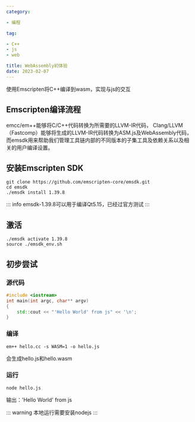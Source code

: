 ```yaml
---
category:

- 编程

tag:

- C++
- js
- web

title: WebAssembly初体验
date: 2023-02-07
---
```

使用Emscripten将C++编译到wasm，实现与js的交互
<!-- more -->

## Emscripten编译流程

emcc/em++能够将C/C++代码转换为所需要的LLVM-IR代码，
Clang/LLVM（Fastcomp）能够将生成的LLVM-IR代码转换为ASM.js及WebAssembly代码，
而emsdk用来帮助我们管理工具链内部的不同版本的子集工具及依赖关系以及相关的用户编译设置。

## 安装Emscripten SDK

```shell
git clone https://github.com/emscripten-core/emsdk.git
cd emsdk
./emsdk install 1.39.8
```

::: info
emsdk-1.39.8可以用于编译Qt5.15，已经过官方测试
:::

## 激活

```shell
./emsdk activate 1.39.8
source ./emsdk_env.sh
```

## 初步尝试

### 源代码

```cpp
#include <iostream>
int main(int argc, char** argv)
{
    std::cout << "'Hello World' from js" << '\n';
}
```

### 编译

```shell
em++ hello.cc -s WASM=1 -o hello.js
```

会生成hello.js和hello.wasm

### 运行

```shell
node hello.js
```

输出：'Hello World' from js

::: warning
本地运行需要安装nodejs
:::
